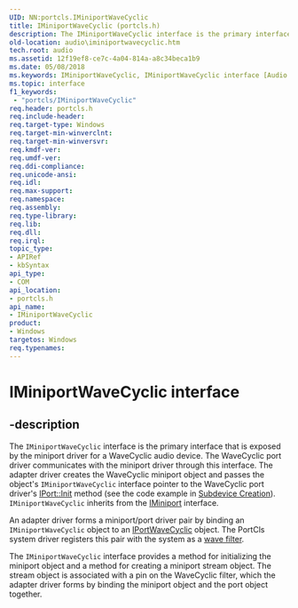 ```yaml
---
UID: NN:portcls.IMiniportWaveCyclic
title: IMiniportWaveCyclic (portcls.h)
description: The IMiniportWaveCyclic interface is the primary interface that is exposed by the miniport driver for a WaveCyclic audio device.
old-location: audio\iminiportwavecyclic.htm
tech.root: audio
ms.assetid: 12f19ef8-ce7c-4a04-814a-a8c34beca1b9
ms.date: 05/08/2018
ms.keywords: IMiniportWaveCyclic, IMiniportWaveCyclic interface [Audio Devices], IMiniportWaveCyclic interface [Audio Devices],described, audio.iminiportwavecyclic, audmp-routines_e9dda3e8-2545-4734-bf66-e08ff0c4a1e0.xml, portcls/IMiniportWaveCyclic
ms.topic: interface
f1_keywords:
 - "portcls/IMiniportWaveCyclic"
req.header: portcls.h
req.include-header: 
req.target-type: Windows
req.target-min-winverclnt: 
req.target-min-winversvr: 
req.kmdf-ver: 
req.umdf-ver: 
req.ddi-compliance: 
req.unicode-ansi: 
req.idl: 
req.max-support: 
req.namespace: 
req.assembly: 
req.type-library: 
req.lib: 
req.dll: 
req.irql: 
topic_type:
- APIRef
- kbSyntax
api_type:
- COM
api_location:
- portcls.h
api_name:
- IMiniportWaveCyclic
product:
- Windows
targetos: Windows
req.typenames: 
---
```


# IMiniportWaveCyclic interface


## -description


The <code>IMiniportWaveCyclic</code> interface is the primary interface that is exposed by the miniport driver for a WaveCyclic audio device. The WaveCyclic port driver communicates with the miniport driver through this interface. The adapter driver creates the WaveCyclic miniport object and passes the object's <code>IMiniportWaveCyclic</code> interface pointer to the WaveCyclic port driver's <a href="https://docs.microsoft.com/windows-hardware/drivers/ddi/portcls/nf-portcls-iport-init">IPort::Init</a> method (see the code example in <a href="https://docs.microsoft.com/windows-hardware/drivers/audio/subdevice-creation">Subdevice Creation</a>). <code>IMiniportWaveCyclic</code> inherits from the <a href="https://docs.microsoft.com/windows-hardware/drivers/ddi/portcls/nn-portcls-iminiport">IMiniport</a> interface.

An adapter driver forms a miniport/port driver pair by binding an <code>IMiniportWaveCyclic</code> object to an <a href="https://docs.microsoft.com/windows-hardware/drivers/ddi/portcls/nn-portcls-iportwavecyclic">IPortWaveCyclic</a> object. The PortCls system driver registers this pair with the system as a <a href="https://docs.microsoft.com/windows-hardware/drivers/audio/wave-filters">wave filter</a>.

The <code>IMiniportWaveCyclic</code> interface provides a method for initializing the miniport object and a method for creating a miniport stream object. The stream object is associated with a pin on the WaveCyclic filter, which the adapter driver forms by binding the miniport object and the port object together.

